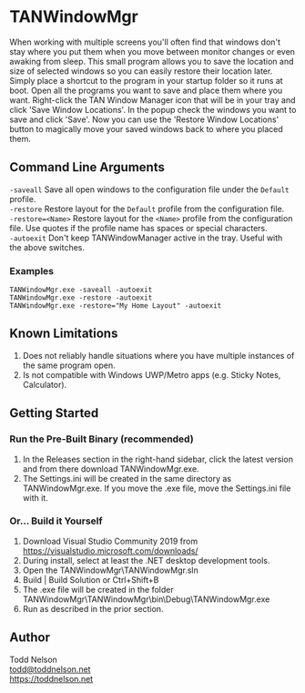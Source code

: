 # TANWindowMgr

When working with multiple screens you'll often find that windows don't stay where you put them when you move between monitor changes or even awaking from sleep. This small program allows you to save the location and size of selected windows so you can easily restore their location later. Simply place a shortcut to the program in your startup folder so it runs at boot. Open all the programs you want to save and place them where you want. Right-click the TAN Window Manager icon that will be in your tray and click 'Save Window Locations'. In the popup check the windows you want to save and click 'Save'. Now you can use the 'Restore Window Locations' button to magically move your saved windows back to where you placed them.

## Command Line Arguments

`-saveall`   Save all open windows to the configuration file under the `Default` profile.  
`-restore`  Restore layout for the `Default` profile from the configuration file.  
`-restore=<Name>`  Restore layout for the `<Name>` profile from the configuration file.  Use quotes if the profile name has spaces or special characters.  
`-autoexit`  Don't keep TANWindowManager active in the tray. Useful with the above switches.

### Examples
`TANWindowMgr.exe -saveall -autoexit`  
`TANWindowMgr.exe -restore -autoexit`  
`TANWindowMgr.exe -restore="My Home Layout" -autoexit`

## Known Limitations
1. Does not reliably handle situations where you have multiple instances of the same program open.
2. Is not compatible with Windows UWP/Metro apps (e.g. Sticky Notes, Calculator).

## Getting Started

### Run the Pre-Built Binary (recommended)

1. In the Releases section in the right-hand sidebar, click the latest version and from there download TANWindowMgr.exe.
2. The Settings.ini will be created in the same directory as TANWindowMgr.exe. If you move the .exe file, move the Settings.ini file with it.

### Or... Build it Yourself

1. Download Visual Studio Community 2019 from 
   https://visualstudio.microsoft.com/downloads/
2. During install, select at least the .NET desktop development
   tools.
3. Open the TANWindowMgr\TANWindowMgr.sln
4. Build | Build Solution or Ctrl+Shift+B
5. The .exe file will be created in the folder
   TANWindowMgr\TANWindowMgr\bin\Debug\TANWindowMgr.exe
6. Run as described in the prior section.

## Author
Todd Nelson  
todd@toddnelson.net  
https://toddnelson.net
